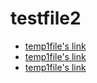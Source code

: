 # testfile2

* [temp1file's link](folder1/tempfile1.md)
* [temp1file's link](../folder1/tempfile1.md)
* [temp1file's link](/blob/main/folder1/tempfile1.md)

